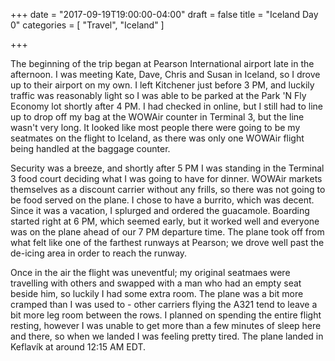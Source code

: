 +++
date = "2017-09-19T19:00:00-04:00"
draft = false
title = "Iceland Day 0"
categories = [ "Travel", "Iceland" ]

+++

The beginning of the trip began at Pearson International airport late in the afternoon. I was meeting Kate, Dave, Chris and Susan in Iceland, so I drove up to their airport on my own. I left Kitchener just before 3 PM, and luckily traffic was reasonably light so I was able to be parked at the Park 'N Fly Economy lot shortly after 4 PM. I had checked in online, but I still had to line up to drop off my bag at the WOWAir counter in Terminal 3, but the line wasn't very long. It looked like most people there were going to be my seatmates on the flight to Iceland, as there was only one WOWAir flight being handled at the baggage counter.

Security was a breeze, and shortly after 5 PM I was standing in the Terminal 3 food court deciding what I was going to have for dinner. WOWAir markets themselves as a discount carrier without any frills, so there was not going to be food served on the plane. I chose to have a burrito, which was decent. Since it was a vacation, I splurged and ordered the guacamole. Boarding started right at 6 PM, which seemed early, but it worked well and everyone was on the plane ahead of our 7 PM departure time. The plane took off from what felt like one of the farthest runways at Pearson; we drove well past the de-icing area in order to reach the runway.

Once in the air the flight was uneventful; my original seatmaes were travelling with others and swapped with a man who had an empty seat beside him, so luckily I had some extra room. The plane was a bit more cramped than I was used to - other carriers flying the A321 tend to leave a bit more leg room between the rows. I planned on spending the entire flight resting, however I was unable to get more than a few minutes of sleep here and there, so when we landed I was feeling pretty tired. The plane landed in Keflavík at around 12:15 AM EDT.

